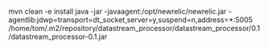 mvn clean -e install
java -jar -javaagent:/opt/newrelic/newrelic.jar -agentlib:jdwp=transport=dt_socket,server=y,suspend=n,address=*:5005 /home/tom/.m2/repository/datastream_processor/datastream_processor/0.1/datastream_processor-0.1.jar